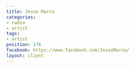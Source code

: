 ```yaml
---
title: Jesse Marco
categories:
- radio
- artist
tags:
- artist
position: 176
facebook: https://www.facebook.com/JesseMarco/
layout: client
---
```



